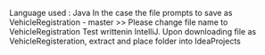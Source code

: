 Language used : Java In the case the file prompts to save as VehicleRegistration - master >> Please change file name to  VehicleRegistration
Test writtenin IntelliJ. Upon downloading file as VehicleRegisteration, extract and place folder into IdeaProjects
